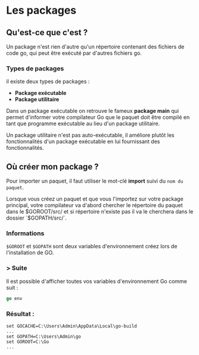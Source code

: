 # Les packages
## Qu'est-ce que c'est ?

Un package n'est rien d'autre qu'un répertoire contenant des fichiers de code go, qui peut être exécuté par d'autres fichiers go.

### Types de packages

il existe deux types de packages :

* **Package exécutable**
* **Package utilitaire**

Dans un package exécutable on retrouve le fameux **package main** qui permet d'informer votre compilateur Go que le paquet doit être compilé en tant que programme exécutable au lieu d'un package utilitaire.

Un package utilitaire n'est pas auto-exécutable, il améliore plutôt les fonctionnalités d'un package exécutable en lui fournissant des fonctionnalités.

## Où créer mon package ?

Pour importer un paquet, il faut utiliser le mot-clé **import** suivi du `nom du paquet`.

Lorsque vous créez un paquet et que vous l'importez sur votre package principal, votre compilateur va d'abord chercher le répertoire du paquet dans le $GOROOT/src/ et si répertoire n'existe pas il va le cherchera dans le dossier `$GOPATH/src/`.

### Informations

``$GOROOT`` et ``$GOPATH`` sont deux variables d'environnement créez lors de l'installation de GO.

### > Suite 

Il est possible d'afficher toutes vos variables d'environnement Go comme suit :

```go
go env
```
### Résultat :

```
set GOCACHE=C:\Users\Admin\AppData\Local\go-build
...
set GOPATH=C:\Users\Admin\go
set GOROOT=C:\Go
...
```        
